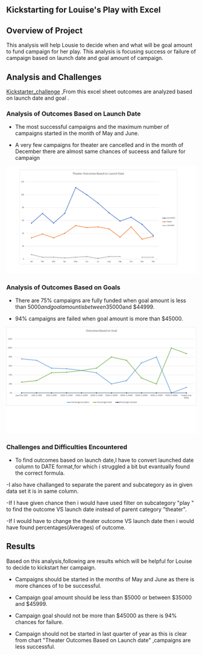 ## Kickstarting for Louise's Play with Excel

## Overview of Project
This analysis will help Lousie  to decide when and what will be goal amount to fund campaign for  her play.
This analysis is focusing success or failure of campaign based on launch date and goal amount of campaign.


## Analysis and Challenges

[Kickstarter_challenge](kickstarter_challenge.xlsx)
 ,From this excel sheet outcomes are analyzed based on launch date and goal .
 
 
### Analysis of Outcomes Based on Launch Date

- The most successful campaigns and the maximum number of campaigns started in the month of May and June.

- A very few campaigns for theater are cancelled and in the month of December there are almost same chances of suceess and failure for campaign

![chart:1](https://github.com/ajinderbains/Kickstaeter_Analysis_AB/blob/master/Resources/Theater_Outcomes_VS_Launch.png)



### Analysis of Outcomes Based on Goals

- There are 75%   campaigns are fully funded when  goal amount is less than $5000 and  goal amount is between$35000and $44999.

- 94%  campaigns are failed when goal amount is more than $45000.

![Chart:2](https://github.com/ajinderbains/Kickstaeter_Analysis_AB/blob/master/Resources/Outcomes_VS_Goals.png)

### Challenges and Difficulties Encountered
- To find outcomes based on launch date,I have to convert launched date column to DATE format,for which i struggled a bit but evantually found the correct formula.

-I also have challanged to separate the parent and subcategory as in given data set it is in same column.

-If I have given chance then i would have used filter on subcategory "play " to find the outcome VS launch date instead of parent category "theater".

-If I would have to change the theater outcome VS launch date then i would have found percentages(Averages) of outcome.


## Results

Based on this analysis,following are results which will be helpful for Louise to decide to kickstart her campaign.

- Campaigns should be started in the months of May and June as there is more chances of to be successful.

- Campaign goal amount should be less than $5000 or between $35000 and $45999.

- Campaign goal should not be more than $45000 as there is 94% chances for failure.

- Campaign should not be started in last quarter of year as this is clear from chart  "Theater Outcomes Based on Launch date" ,campaigns are less successful.

